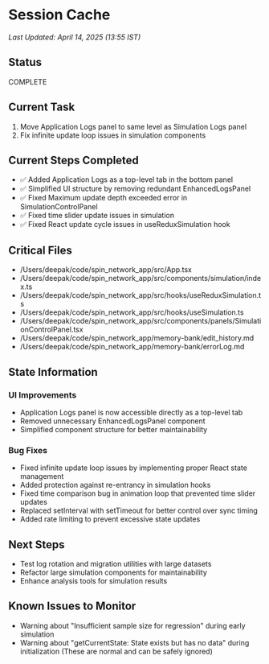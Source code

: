 # Session Cache

*Last Updated: April 14, 2025 (13:55 IST)*

## Status
COMPLETE

## Current Task
1. Move Application Logs panel to same level as Simulation Logs panel
2. Fix infinite update loop issues in simulation components

## Current Steps Completed
- ✅ Added Application Logs as a top-level tab in the bottom panel
- ✅ Simplified UI structure by removing redundant EnhancedLogsPanel
- ✅ Fixed Maximum update depth exceeded error in SimulationControlPanel
- ✅ Fixed time slider update issues in simulation
- ✅ Fixed React update cycle issues in useReduxSimulation hook

## Critical Files
- /Users/deepak/code/spin_network_app/src/App.tsx
- /Users/deepak/code/spin_network_app/src/components/simulation/index.ts
- /Users/deepak/code/spin_network_app/src/hooks/useReduxSimulation.ts
- /Users/deepak/code/spin_network_app/src/hooks/useSimulation.ts
- /Users/deepak/code/spin_network_app/src/components/panels/SimulationControlPanel.tsx
- /Users/deepak/code/spin_network_app/memory-bank/edit_history.md
- /Users/deepak/code/spin_network_app/memory-bank/errorLog.md

## State Information
### UI Improvements
- Application Logs panel is now accessible directly as a top-level tab
- Removed unnecessary EnhancedLogsPanel component
- Simplified component structure for better maintainability

### Bug Fixes
- Fixed infinite update loop issues by implementing proper React state management
- Added protection against re-entrancy in simulation hooks
- Fixed time comparison bug in animation loop that prevented time slider updates
- Replaced setInterval with setTimeout for better control over sync timing
- Added rate limiting to prevent excessive state updates

## Next Steps
- Test log rotation and migration utilities with large datasets
- Refactor large simulation components for maintainability
- Enhance analysis tools for simulation results

## Known Issues to Monitor
- Warning about "Insufficient sample size for regression" during early simulation
- Warning about "getCurrentState: State exists but has no data" during initialization
  (These are normal and can be safely ignored)
